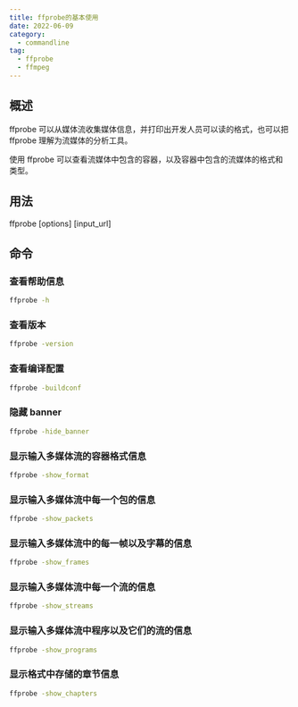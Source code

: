 ```yaml
---
title: ffprobe的基本使用
date: 2022-06-09
category:
  - commandline
tag:
  - ffprobe
  - ffmpeg
---
```


## 概述

ffprobe 可以从媒体流收集媒体信息，并打印出开发人员可以读的格式，也可以把 ffprobe 理解为流媒体的分析工具。

使用 ffprobe 可以查看流媒体中包含的容器，以及容器中包含的流媒体的格式和类型。

## 用法

ffprobe [options] [input_url]

## 命令

### 查看帮助信息

```bash
ffprobe -h
```

### 查看版本

```bash
ffprobe -version
```

### 查看编译配置

```bash
ffprobe -buildconf
```

### 隐藏 banner

```bash
ffprobe -hide_banner
```

### 显示输入多媒体流的容器格式信息

```bash
ffprobe -show_format
```

### 显示输入多媒体流中每一个包的信息

```bash
ffprobe -show_packets
```

### 显示输入多媒体流中的每一帧以及字幕的信息

```bash
ffprobe -show_frames
```

### 显示输入多媒体流中每一个流的信息

```bash
ffprobe -show_streams
```

### 显示输入多媒体流中程序以及它们的流的信息

```bash
ffprobe -show_programs
```

### 显示格式中存储的章节信息

```bash
ffprobe -show_chapters
```
